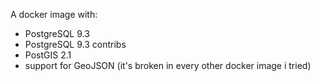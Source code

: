 A docker image with:

- PostgreSQL 9.3
- PostgreSQL 9.3 contribs
- PostGIS 2.1
- support for GeoJSON (it's broken in every other docker image i tried)
